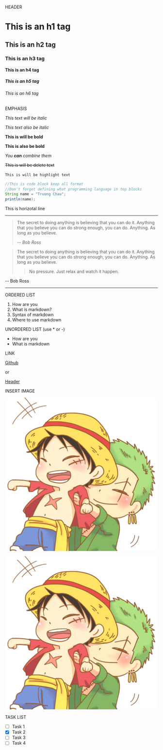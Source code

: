 HEADER

# This is an h1 tag

## This is an h2 tag

### This is an h3 tag

#### This is an h4 tag

##### This is an h5 tag

###### This is an h6 tag

EMPHASIS

_This text will be italic_

_This text also be italic_

**This is will be bold**

**This is also be bold**

_You **can** combine them_

~~This is will be delete text~~

`This is will be highlight text`

```java
//This is code block keep all format
//Don't forget defining what programming language in top blocks
String name = "Truong Chau";
println(name);
```

This is horizotal line

---

> The secret to doing anything is believing that you can do it. Anything that you believe you can do strong enough, you can do. Anything. As long as you believe.
>
> -- _Bob Ross_

> The secret to doing anything is believing that you can do it. Anything that you believe you can do strong enough, you can do. Anything. As long as you believe.
>
> > No pressure. Just relax and watch it happen.

-- Bob Ross

---

ORDERED LIST

1. How are you
1. What is markdown?
1. Syntax of markdown
1. Where to use markdown

UNORDERED LIST (use \* or -)

- How are you
- What is markdown

LINK

[Github](http://github.com)

or

[Header](#this-is-an-h3-tag)

INSERT IMAGE

![Cartoon Image](./cartoon.png)

[![Cartoon Image](./cartoon.png)](http://github.com)

TASK LIST

- [ ] Task 1
- [x] Task 2
- [ ] Task 3
- [ ] Task 4
